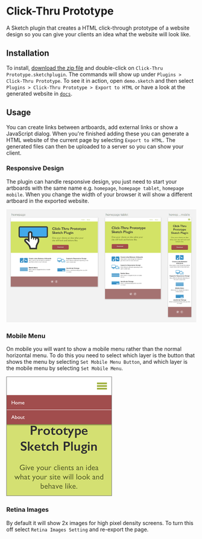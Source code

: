 # Click-Thru Prototype

A Sketch plugin that creates a HTML click-through prototype of a website design so you can give your clients an idea what the website will look like.

## Installation

To install, [download the zip file](https://github.com/markhorgan/click-thru-prototype/archive/master.zip) and double-click on `Click-Thru Prototype.sketchplugin`. The commands will show up under `Plugins > Click-Thru Prototype`. To see it in action, open `demo.sketch` and then select `Plugins > Click-Thru Prototype > Export to HTML` or have a look at the generated website in [`docs`](https://markhorgan.github.io/click-thru-prototype/).

## Usage

You can create links between artboards, add external links or show a JavaScript dialog. When you're finished adding these you can generate a HTML website of the current page by selecting `Export to HTML`. The generated files can then be uploaded to a server so you can show your client. 
 
### Responsive Design 
 
The plugin can handle responsive design, you just need to start your artboards with the same name e.g. `homepage`, `homepage tablet`, `homepage mobile`. When you change the width of your browser it will show a different artboard in the exported website. 
 
<img src="images/artboards.png" alt="Responsive artboards">

### Mobile Menu

On mobile you will want to show a mobile menu rather than the normal horizontal menu. To do this you need to select which layer is the button that shows the menu by selecting `Set Mobile Menu Button`, and which layer is the mobile menu by selecting `Set Mobile Menu`.
 
<img src="images/mobile_menu.png" alt="Mobile menu">

### Retina Images
 
 By default it will show 2x images for high pixel density screens. To turn this off select `Retina Images Setting` and re-export the page.
